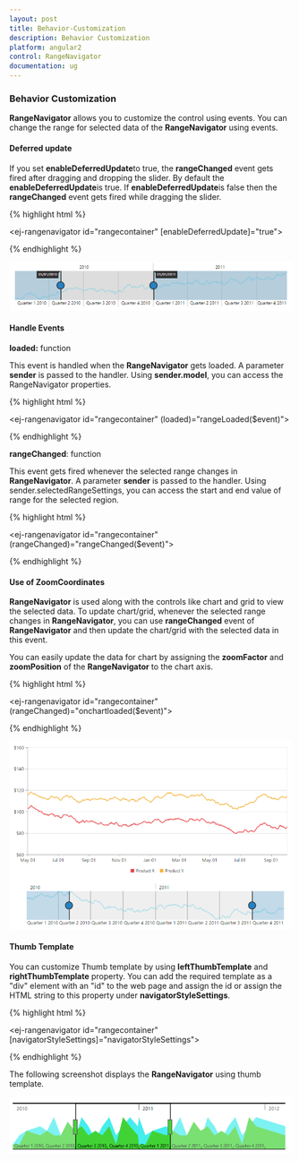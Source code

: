 ```yaml
---
layout: post
title: Behavior-Customization
description: Behavior Customization
platform: angular2
control: RangeNavigator
documentation: ug
---
```


### Behavior Customization

**RangeNavigator** allows you to customize the control using events. You can change the range for selected data of the **RangeNavigator** using events.

#### Deferred update

If you set **enableDeferredUpdate**to true, the **rangeChanged** event gets fired after dragging and dropping the slider. By default the **enableDeferredUpdate**is true. If **enableDeferredUpdate**is false then the **rangeChanged** event gets fired while dragging the slider.

{% highlight html %}

<ej-rangenavigator id="rangecontainer" [enableDeferredUpdate]="true">
</ej-rangenavigator>

{% endhighlight %}

![](Behavior-Customization_images/Behavior-Customization_img1.png) 


#### Handle Events

**loaded:** function

This event is handled when the **RangeNavigator** gets loaded. A parameter **sender** is passed to the handler. Using **sender.model**, you can access the RangeNavigator properties. 

{% highlight html %}

<ej-rangenavigator id="rangecontainer" (loaded)="rangeLoaded($event)">
</ej-rangenavigator>

  <script>     

    function rangeLoaded(sender) {
        sender.model.isResponsive = false;
    }
    
 </script>


{% endhighlight %}

**rangeChanged**: function

This event gets fired whenever the selected range changes in **RangeNavigator**. A parameter **sender** is passed to the handler. Using sender.selectedRangeSettings, you can access the start and end value of range for the selected region. 

{% highlight html %}

<ej-rangenavigator id="rangecontainer" (rangeChanged)="rangeChanged($event)">
</ej-rangenavigator>

  <script>     
        
    function rangeChanged(sender) {
        console.log(sender.selectedRangeSettings.start);
    }
    
 </script>

{% endhighlight %}

#### Use of ZoomCoordinates

**RangeNavigator** is used along with the controls like chart and grid to view the selected data. To update chart/grid, whenever the selected range changes in **RangeNavigator**, you can use **rangeChanged** event of **RangeNavigator** and then update the chart/grid with the selected data in this event. 

You can easily update the data for chart by assigning the **zoomFactor** and **zoomPosition** of the **RangeNavigator** to the chart axis.

{% highlight html %}

<ej-rangenavigator id="rangecontainer" (rangeChanged)="onchartloaded($event)">
</ej-rangenavigator>
  
  <script>

    // setting zoom factor and position for chart axis in rangeChanged event.
    function onchartloaded(sender) {
        var chartobj = $("#container").data("ejChart");
        if (chartobj != null) {
            chartobj.model.axes[0].zoomPosition = sender.zoomPosition;
            chartobj.model.axes[0].zoomFactor = sender.zoomFactor;
        }
        $("#container").ejChart("redraw");
    }
  </script>

{% endhighlight %}



![](Behavior-Customization_images/Behavior-Customization_img2.png) 

#### Thumb Template

You can customize Thumb template by using **leftThumbTemplate** and **rightThumbTemplate** property. You can add the required template as a "div" element with an "id" to the web page and assign the id or assign the HTML string to this property under **navigatorStyleSettings**.

{% highlight html %}

 
<script type="text/x-jsrender" id="left" >
           <svg height="24" width="32" style="fill:#DD4A4A;stroke:black;">
                <path d="M2 2 L2 22 L22 22 L32 12 L22 2 Z" />
           </svg>
</script>
<script type="text/x-jsrender" id="right">
           <svg height="24" width="32" style="fill:#DD4A4A;stroke:black; ">
               <path d="M2 12 L12 22 L32 22 L32 2 L12 2 Z" />
           </svg>
</script>
<script type="text/javascript" language="javascript">
                    
                    this.navigatorStyleSettings= {
                          leftThumbTemplate: 'left',
                          rightThumbTemplate: 'right',
                    };
</script>

<ej-rangenavigator id="rangecontainer" [navigatorStyleSettings]="navigatorStyleSettings">
</ej-rangenavigator>

{% endhighlight %}



The following screenshot displays the **RangeNavigator** using thumb template.

![](Behavior-Customization_images/Behavior-Customization_img3.png) 
